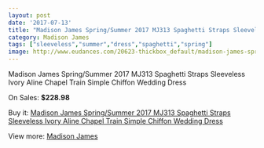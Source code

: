 ```yaml
---
layout: post
date: '2017-07-13'
title: "Madison James Spring/Summer 2017 MJ313 Spaghetti Straps Sleeveless Ivory Aline Chapel Train Simple Chiffon Wedding Dress"
category: Madison James
tags: ["sleeveless","summer","dress","spaghetti","spring"]
image: http://www.eudances.com/20623-thickbox_default/madison-james-spring-summer-2017-mj313-spaghetti-straps-sleeveless-ivory-aline-chapel-train-simple-chiffon-wedding-dress.jpg
---
```

Madison James Spring/Summer 2017 MJ313 Spaghetti Straps Sleeveless Ivory Aline Chapel Train Simple Chiffon Wedding Dress

On Sales: **$228.98**
<a href="https://www.eudances.com/en/madison-james/6192-madison-james-spring-summer-2017-mj313-spaghetti-straps-sleeveless-ivory-aline-chapel-train-simple-chiffon-wedding-dress.html"><amp-img layout="responsive" width="600" height="600" src="//www.eudances.com/20623-thickbox_default/madison-james-spring-summer-2017-mj313-spaghetti-straps-sleeveless-ivory-aline-chapel-train-simple-chiffon-wedding-dress.jpg" alt="Madison James Spring/Summer 2017 MJ313 Spaghetti Straps Sleeveless Ivory Aline Chapel Train Simple Chiffon Wedding Dress 0" /></a>
<a href="https://www.eudances.com/en/madison-james/6192-madison-james-spring-summer-2017-mj313-spaghetti-straps-sleeveless-ivory-aline-chapel-train-simple-chiffon-wedding-dress.html"><amp-img layout="responsive" width="600" height="600" src="//www.eudances.com/20627-thickbox_default/madison-james-spring-summer-2017-mj313-spaghetti-straps-sleeveless-ivory-aline-chapel-train-simple-chiffon-wedding-dress.jpg" alt="Madison James Spring/Summer 2017 MJ313 Spaghetti Straps Sleeveless Ivory Aline Chapel Train Simple Chiffon Wedding Dress 1" /></a>
<a href="https://www.eudances.com/en/madison-james/6192-madison-james-spring-summer-2017-mj313-spaghetti-straps-sleeveless-ivory-aline-chapel-train-simple-chiffon-wedding-dress.html"><amp-img layout="responsive" width="600" height="600" src="//www.eudances.com/20626-thickbox_default/madison-james-spring-summer-2017-mj313-spaghetti-straps-sleeveless-ivory-aline-chapel-train-simple-chiffon-wedding-dress.jpg" alt="Madison James Spring/Summer 2017 MJ313 Spaghetti Straps Sleeveless Ivory Aline Chapel Train Simple Chiffon Wedding Dress 2" /></a>
<a href="https://www.eudances.com/en/madison-james/6192-madison-james-spring-summer-2017-mj313-spaghetti-straps-sleeveless-ivory-aline-chapel-train-simple-chiffon-wedding-dress.html"><amp-img layout="responsive" width="600" height="600" src="//www.eudances.com/20625-thickbox_default/madison-james-spring-summer-2017-mj313-spaghetti-straps-sleeveless-ivory-aline-chapel-train-simple-chiffon-wedding-dress.jpg" alt="Madison James Spring/Summer 2017 MJ313 Spaghetti Straps Sleeveless Ivory Aline Chapel Train Simple Chiffon Wedding Dress 3" /></a>
<a href="https://www.eudances.com/en/madison-james/6192-madison-james-spring-summer-2017-mj313-spaghetti-straps-sleeveless-ivory-aline-chapel-train-simple-chiffon-wedding-dress.html"><amp-img layout="responsive" width="600" height="600" src="//www.eudances.com/20624-thickbox_default/madison-james-spring-summer-2017-mj313-spaghetti-straps-sleeveless-ivory-aline-chapel-train-simple-chiffon-wedding-dress.jpg" alt="Madison James Spring/Summer 2017 MJ313 Spaghetti Straps Sleeveless Ivory Aline Chapel Train Simple Chiffon Wedding Dress 4" /></a>

Buy it: [Madison James Spring/Summer 2017 MJ313 Spaghetti Straps Sleeveless Ivory Aline Chapel Train Simple Chiffon Wedding Dress](https://www.eudances.com/en/madison-james/6192-madison-james-spring-summer-2017-mj313-spaghetti-straps-sleeveless-ivory-aline-chapel-train-simple-chiffon-wedding-dress.html "Madison James Spring/Summer 2017 MJ313 Spaghetti Straps Sleeveless Ivory Aline Chapel Train Simple Chiffon Wedding Dress")

View more: [Madison James](https://www.eudances.com/en/75-Madison-James "Madison James")